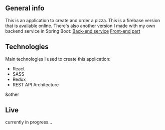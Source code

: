 ## General info

This is an application to create and order a pizza. This is a firebase version that is available online.
There's also another version I made with my own backend service in Spring Boot:
[Back-end service](https://github.com/ssazero/pizza-builder-service/)
[Front-end part](https://github.com/ssazero/pizza-builder-client/)

## Technologies

Main technologies I used to create this application:

-   React
-   SASS
-   Redux
-   REST API Architecture

&other

## Live

currently in progress...
